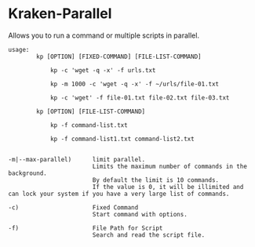 # Kraken-Parallel
Allows you to run a command or multiple scripts in parallel.

    usage:
            kp [OPTION] [FIXED-COMMAND] [FILE-LIST-COMMAND]
    
                kp -c 'wget -q -x' -f urls.txt

                kp -m 1000 -c 'wget -q -x' -f ~/urls/file-01.txt
                
                kp -c 'wget' -f file-01.txt file-02.txt file-03.txt
            
            kp [OPTION] [FILE-LIST-COMMAND]

                kp -f command-list.txt
                
                kp -f command-list1.txt command-list2.txt


    -m|--max-parallel)      limit parallel.
                            Limits the maximum number of commands in the background.
                            By default the limit is 10 commands.
                            If the value is 0, it will be illimited and can lock your system if you have a very large list of commands.
    
    -c)                     Fixed Command
                            Start command with options.

    -f)                     File Path for Script
                            Search and read the script file.
